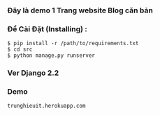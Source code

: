 ### Đây là demo 1 Trang website Blog căn bản 

### Để Cài Đặt (Installing) :
```
$ pip install -r /path/to/requirements.txt
$ cd src 
$ python manage.py runserver 
```
        
	    
        
### Ver Django 2.2


### Demo
```
trunghieuit.herokuapp.com 
```
